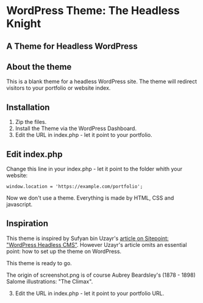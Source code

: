# WordPress Theme: The Headless Knight


## A Theme for Headless WordPress

## About the theme

This is a blank theme for a headless WordPress site. The theme will redirect visitors to your portfolio or website index.

## Installation

1. Zip the files.
2. Install the Theme via the WordPress Dashboard.
3. Edit the URL in index.php - let it point to your portfolio.

## Edit index.php

Change this line in your index.php - let it point to the folder whith your website:

~~~~
window.location = 'https://example.com/portfolio';
~~~~

Now we don't use a theme. Everything is made by HTML, CSS and javascript.

## Inspiration

This theme is inspired by Sufyan bin Uzayr's [article on Sitepoint: "WordPress Headless CMS"](https://www.sitepoint.com/wordpress-headless-cms/). However Uzayr's article omits an essential point: how to set up the theme on WordPress.

This theme is ready to go.

The origin of screenshot.png is of course Aubrey Beardsley's (1878 - 1898) Salome illustrations: "The Climax".

3. Edit the URL in index.php - let it point to your portfolio URL.
